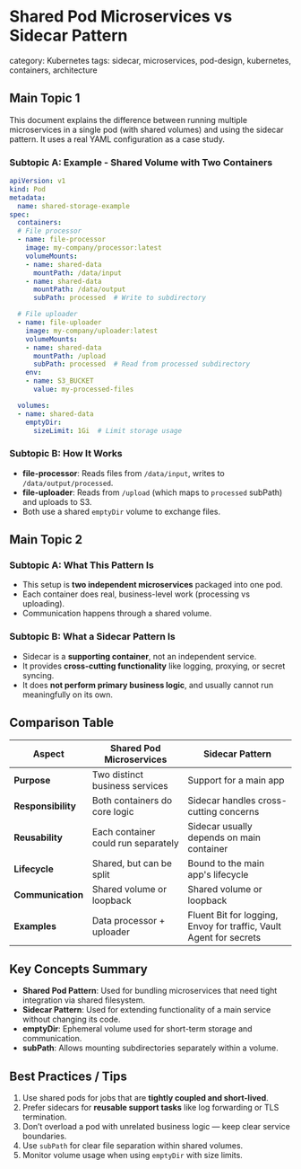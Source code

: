 # Shared Pod Microservices vs Sidecar Pattern

category: Kubernetes
tags: sidecar, microservices, pod-design, kubernetes, containers, architecture

## Main Topic 1

This document explains the difference between running multiple microservices in a single pod (with shared volumes) and using the sidecar pattern. It uses a real YAML configuration as a case study.

### Subtopic A: Example - Shared Volume with Two Containers

```yaml
apiVersion: v1
kind: Pod
metadata:
  name: shared-storage-example
spec:
  containers:
  # File processor
  - name: file-processor
    image: my-company/processor:latest
    volumeMounts:
    - name: shared-data
      mountPath: /data/input
    - name: shared-data
      mountPath: /data/output
      subPath: processed  # Write to subdirectory

  # File uploader
  - name: file-uploader
    image: my-company/uploader:latest
    volumeMounts:
    - name: shared-data
      mountPath: /upload
      subPath: processed  # Read from processed subdirectory
    env:
    - name: S3_BUCKET
      value: my-processed-files

  volumes:
  - name: shared-data
    emptyDir:
      sizeLimit: 1Gi  # Limit storage usage
```

### Subtopic B: How It Works

* **file-processor**: Reads files from `/data/input`, writes to `/data/output/processed`.
* **file-uploader**: Reads from `/upload` (which maps to `processed` subPath) and uploads to S3.
* Both use a shared `emptyDir` volume to exchange files.

## Main Topic 2

### Subtopic A: What This Pattern Is

* This setup is **two independent microservices** packaged into one pod.
* Each container does real, business-level work (processing vs uploading).
* Communication happens through a shared volume.

### Subtopic B: What a Sidecar Pattern Is

* Sidecar is a **supporting container**, not an independent service.
* It provides **cross-cutting functionality** like logging, proxying, or secret syncing.
* It does **not perform primary business logic**, and usually cannot run meaningfully on its own.

## Comparison Table

| Aspect             | Shared Pod Microservices            | Sidecar Pattern                                                    |
| ------------------ | ----------------------------------- | ------------------------------------------------------------------ |
| **Purpose**        | Two distinct business services      | Support for a main app                                             |
| **Responsibility** | Both containers do core logic       | Sidecar handles cross-cutting concerns                             |
| **Reusability**    | Each container could run separately | Sidecar usually depends on main container                          |
| **Lifecycle**      | Shared, but can be split            | Bound to the main app's lifecycle                                  |
| **Communication**  | Shared volume or loopback           | Shared volume or loopback                                          |
| **Examples**       | Data processor + uploader           | Fluent Bit for logging, Envoy for traffic, Vault Agent for secrets |

## Key Concepts Summary

* **Shared Pod Pattern**: Used for bundling microservices that need tight integration via shared filesystem.
* **Sidecar Pattern**: Used for extending functionality of a main service without changing its code.
* **emptyDir**: Ephemeral volume used for short-term storage and communication.
* **subPath**: Allows mounting subdirectories separately within a volume.

## Best Practices / Tips

1. Use shared pods for jobs that are **tightly coupled and short-lived**.
2. Prefer sidecars for **reusable support tasks** like log forwarding or TLS termination.
3. Don’t overload a pod with unrelated business logic — keep clear service boundaries.
4. Use `subPath` for clear file separation within shared volumes.
5. Monitor volume usage when using `emptyDir` with size limits.

